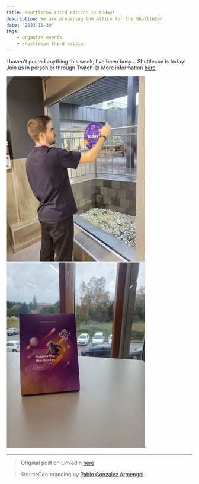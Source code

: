 ```yaml
---
title: ShuttleCon Third Edition is today!
description: We are preparing the office for the ShuttleCon
date: "2023-11-30"
tags:
    - organize events
    - shuttlecon third edition
---
```


I haven't posted anything this week; I've been busy... Shuttlecon is today! Join us in person or through Twitch 😊 More information [here](https://socialclub.empathy.co/event/shuttlecon-3rd-edition)

![Pablo putting a poster about the ShuttleCon in the Empathy.co office](1.jpg)![The branding of ShuttleCon Third Edition](2.jpg)


-----

> Original post on LinkedIn [here](https://www.linkedin.com/posts/anagciaschz_shuttlecon-tech-activity-7135946822971211777-aL-7?utm_source=share&utm_medium=member_desktop)

> ShuttleCon branding by [Pablo González Armengol](https://www.linkedin.com/in/pablo-armengol/)
